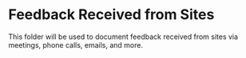 # Feedback Received from Sites

This folder will be used to document feedback received from sites via meetings, phone calls, emails, and more.
